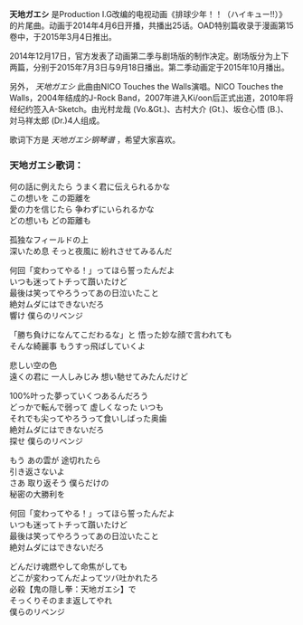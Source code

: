 

**天地ガエシ** 是Production
I.G改编的电视动画《排球少年！！（ハイキュー!!）》的片尾曲。动画于2014年4月6日开播，共播出25话。OAD特别篇收录于漫画第15卷中，于2015年3月4日推出。

2014年12月17日，官方发表了动画第二季与剧场版的制作决定。剧场版分为上下两篇，分别于2015年7月3日与9月18日播出。第二季动画定于2015年10月播出。

另外， _天地ガエシ_ 此曲由NICO Touches the Walls演唱。NICO Touches the Walls，2004年结成的J-Rock
Band，2007年进入Ki/oon后正式出道，2010年将经纪约签入A-Sketch。由光村龙哉 (Vo.&Gt.)、古村大介 (Gt.)、坂仓心悟
(B.)、対马祥太郎 (Dr.)4人组成。

歌词下方是 _天地ガエシ钢琴谱_ ，希望大家喜欢。

### 天地ガエシ歌词：

何の話に例えたら うまく君に伝えられるかな  
この想いを この距離を  
愛の力を信じたら 争わずにいられるかな  
どの想いも どの距離も

孤独なフィールドの上  
深いため息 そっと夜風に 紛れさせてみるんだ

何回「変わってやる！」ってほら誓ったんだよ  
いつも迷ってトチって躓いたけど  
最後は笑ってやろうってあの日泣いたこと  
絶対ムダにはできないだろ  
響け 僕らのリベンジ

「勝ち負けになんてこだわるな」と 悟った妙な顔で言われても  
そんな綺麗事 もうすっ飛ばしていくよ

悲しい空の色  
遠くの君に 一人しみじみ 想い馳せてみたんだけど

100%叶った夢っていくつあるんだろう  
どっかで転んで弱って 虚しくなった いつも  
それでも尖ってやろうって食いしばった奥歯  
絶対ムダにはできないだろ  
探せ 僕らのリベンジ

もう あの雲が 途切れたら  
引き返さないよ  
さあ 取り返そう 僕らだけの  
秘密の大勝利を

何回「変わってやる！」ってほら誓ったんだよ  
いつも迷ってトチって躓いたけど  
最後は笑ってやろうってあの日泣いたこと  
絶対ムダにはできないだろ

どんだけ魂燃やして命焦がしても  
どこが変わってんだよってツバ吐かれたろ  
必殺【鬼の隠し拳：天地ガエシ】で  
そっくりそのまま返してやれ  
僕らのリベンジ

